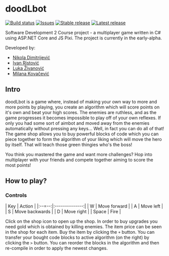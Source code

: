 # doodLbot

[![Build status](https://ci.appveyor.com/api/projects/status/kgpqa95gutukq35v?svg=true)](https://ci.appveyor.com/project/ivan-ristovic/sd2-tempname)
[![Issues](https://img.shields.io/github/issues/ivan-ristovic/doodLbot.svg)](https://github.com/ivan-ristovic/doodLbot/issues)
[![Stable release](https://img.shields.io/github/release/ivan-ristovic/doodLbot.svg?label=stable)](https://github.com/ivan-ristovic/doodLbot/releases)
[![Latest release](https://img.shields.io/github/tag-pre/ivan-ristovic/doodLbot.svg?label=latest)](https://github.com/ivan-ristovic/doodLbot/releases)

Software Development 2 Course project - a multiplayer game written in C# using ASP.NET Core and JS Pixi. The project is currently in the early-alpha.

Developed by:
- [Nikola Dimitrijević](https://github.com/kredenac)
- [Ivan Ristović](https://github.com/ivan-ristovic)
- [Luka Živanović](https://github.com/ZivanovicLuka)
- [Milana Kovačević](https://github.com/milana-kovacevic)

## Intro

doodLbot is a game where, instead of making your own way to more and more points by playing, you create an algorithm which will score points on it's own and beat your high scores. 
The enemies are ruthless, and as the game progresses it becomes impossible to play off of your own reflexes. If only you had some sort of aimbot and moved away from the enemies 
automatically without pressing any keys... Well, in fact you can do all of that! The game shop allows you to buy powerful blocks of code which you can piece together to form the
algorithm of your liking which will move the hero by itself. That will teach those green thingies who's the boss!

You think you mastered the game and want more challenges? Hop into multiplayer with your friends and compete together aiming to score the most points!

## How to play?

### Controls

|  Key  |     Action     |
|:--=--:|:--------------:|
|   W   | Move forward   |
|   A   | Move left      |
|   S   | Move backwards |
|   D   | Move right     |
| Space | Fire           |

Click on the shop icon to open up the shop. In order to buy upgrades you need gold which is obtained by killing enemies. The item price can be seen in the shop for each item.
Buy the item by clicking the `+` button. You can transfer your bought code blocks to active algorithm (on the right) by clicking the `>` button. You can reorder the blocks
in the algorithm and then re-compile in order to apply the newest changes.